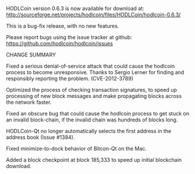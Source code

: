 HODLCoin version 0.6.3 is now available for download at:
  http://sourceforge.net/projects/hodlcoin/files/HODLCoin/hodlcoin-0.6.3/

This is a bug-fix release, with no new features.

Please report bugs using the issue tracker at github:
  https://github.com/hodlcoin/hodlcoin/issues

CHANGE SUMMARY

Fixed a serious denial-of-service attack that could cause the
hodlcoin process to become unresponsive. Thanks to Sergio Lerner
for finding and responsibly reporting the problem. (CVE-2012-3789)

Optimized the process of checking transaction signatures, to
speed up processing of new block messages and make propagating
blocks across the network faster.

Fixed an obscure bug that could cause the hodlcoin process to get
stuck on an invalid block-chain, if the invalid chain was
hundreds of blocks long.

HODLCoin-Qt no longer automatically selects the first address
in the address book (Issue #1384).

Fixed minimize-to-dock behavior of Bitcon-Qt on the Mac.

Added a block checkpoint at block 185,333 to speed up initial
blockchain download.
